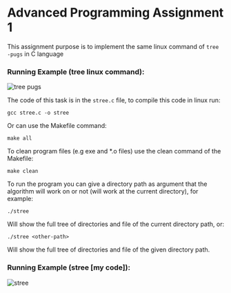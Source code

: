 # Advanced Programming Assignment 1

This assignment purpose is to implement the same linux command of ```tree -pugs``` in C language

### Running Example (tree linux command):
![tree pugs]("https://github.com/kggold4/advanced-programming-ex2/screenshots/tree_pugs.png")

The code of this task is in the ```stree.c``` file, to compile this code in linux run:

```
gcc stree.c -o stree
```

Or can use the Makefile command:
```
make all
```

To clean program files (e.g exe and *.o files) use the clean command of the Makefile:
```
make clean
```

To run the program you can give a directory path as argument that the algorithm will work on or not (will work at the current directory), for example:

```
./stree
```

Will show the full tree of directories and file of the current directory path, or:
```
./stree <other-path>
```
Will show the full tree of directories and file of the given directory path.

### Running Example (stree [my code]):
![stree]("https://github.com/kggold4/advanced-programming-ex2/screenshots/stree.png")